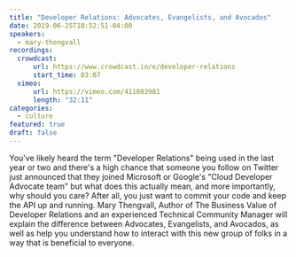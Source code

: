 ```yaml
---
title: "Developer Relations: Advocates, Evangelists, and Avocados"
date: 2019-06-25T18:52:51-04:00
speakers:
  - mary-thengvall
recordings:
  crowdcast:
      url: https://www.crowdcast.io/e/developer-relations
      start_time: 03:07
  vimeo:
      url: https://vimeo.com/411803981
      length: "32:11"
categories:
  - culture
featured: true
draft: false
---
```


You've likely heard the term "Developer Relations" being used in the last year or two and there's a high chance that someone you follow on Twitter just announced that they joined Microsoft or Google's "Cloud Developer Advocate team" but what does this actually mean, and more importantly, why should you care? After all, you just want to commit your code and keep the API up and running. Mary Thengvall, Author of The Business Value of Developer Relations and an experienced Technical Community Manager will explain the difference between Advocates, Evangelists, and Avocados, as well as help you understand how to interact with this new group of folks in a way that is beneficial to everyone.
